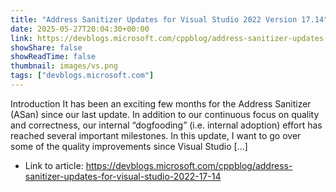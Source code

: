 ```yaml
---
title: "Address Sanitizer Updates for Visual Studio 2022 Version 17.14"
date: 2025-05-27T20:04:30+00:00
link: https://devblogs.microsoft.com/cppblog/address-sanitizer-updates-for-visual-studio-2022-17-14
showShare: false
showReadTime: false
thumbnail: images/vs.png
tags: ["devblogs.microsoft.com"]
---
```

Introduction It has been an exciting few months for the Address Sanitizer (ASan) since our last update. In addition to our continuous focus on quality and correctness, our internal “dogfooding” (i.e. internal adoption) effort has reached several important milestones. In this update, I want to go over some of the quality improvements since Visual Studio […]

- Link to article: https://devblogs.microsoft.com/cppblog/address-sanitizer-updates-for-visual-studio-2022-17-14